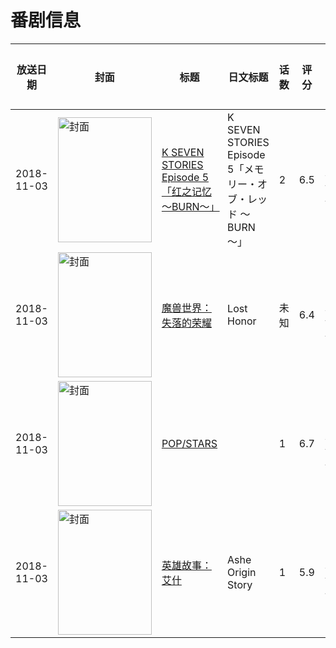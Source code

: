 # 番剧信息

|放送日期|封面|标题|日文标题|话数|评分|评分人数|
|---|---|---|---|---|---|---|
|2018-11-03|<img src="//lain.bgm.tv/pic/cover/c/77/07/251988_v8Qfe.jpg" alt="封面" style="width:150px;height:200px;object-fit:cover;">|[K SEVEN STORIES Episode 5「红之记忆 ～BURN～」](https://bangumi.tv/subject/251988)|K SEVEN STORIES Episode 5「メモリー・オブ・レッド ～BURN～」|2|6.5|299人评分|
|2018-11-03|<img src="//lain.bgm.tv/pic/cover/c/32/8a/265830_X1Zba.jpg" alt="封面" style="width:150px;height:200px;object-fit:cover;">|[魔兽世界：失落的荣耀](https://bangumi.tv/subject/265830)|Lost Honor|未知|6.4|29人评分|
|2018-11-03|<img src="//lain.bgm.tv/pic/cover/c/fc/5d/265962_oObmH.jpg" alt="封面" style="width:150px;height:200px;object-fit:cover;">|[POP/STARS](https://bangumi.tv/subject/265962)||1|6.7|132人评分|
|2018-11-03|<img src="//lain.bgm.tv/pic/cover/c/a9/58/377958_smVUe.jpg" alt="封面" style="width:150px;height:200px;object-fit:cover;">|[英雄故事：艾什](https://bangumi.tv/subject/377958)|Ashe Origin Story|1|5.9|11人评分|
